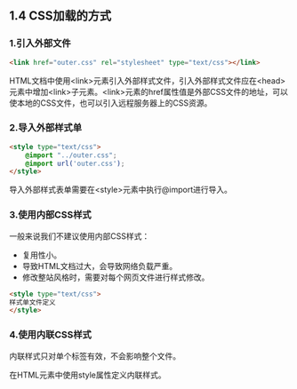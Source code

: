 ## 1.4 CSS加载的方式

### 1.引入外部文件

```html
<link href="outer.css" rel="stylesheet" type="text/css"></link>
```

HTML文档中使用&lt;link&gt;元素引入外部样式文件，引入外部样式文件应在&lt;head&gt;元素中增加&lt;link&gt;子元素。&lt;link&gt;元素的href属性值是外部CSS文件的地址，可以使本地的CSS文件，也可以引入远程服务器上的CSS资源。

### 2.导入外部样式单

```html
<style type="text/css">
    @import "../outer.css";
    @import url('outer.css');
</style>
```

导入外部样式表单需要在&lt;style&gt;元素中执行@import进行导入。

### 3.使用内部CSS样式

一般来说我们不建议使用内部CSS样式：

* 复用性小。
* 导致HTML文档过大，会导致网络负载严重。
* 修改整站风格时，需要对每个网页文件进行样式修改。

```html
<style type="text/css">
样式单文件定义
</style>
```

### 4.使用内联CSS样式

内联样式只对单个标签有效，不会影响整个文件。

在HTML元素中使用style属性定义内联样式。



